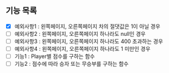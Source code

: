 ## 기능 목록
- [X] 예외사항1 : 왼쪽페이지, 오른쪽페이지 차의 절댓값은 1이 아닐 경우
- [ ] 예외사항2 : 왼쪽페이지, 오른쪽페이지 하나라도 null인 경우
- [ ] 예외사항3 : 왼쪽페이지, 오른쪽페이지 하나라도 400 초과하는 경우
- [ ] 예외사항4 : 왼쪽페이지, 오른쪽페이지 하나라도 1 미만인 경우
- [ ] 기능1 : Player별 점수를 구하는 함수
- [ ] 기능2 : 점수에 따라 승자 또는 무승부를 구하는 함수